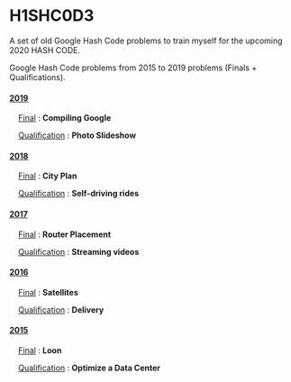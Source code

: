 # H1SHC0D3
A set of old Google Hash Code problems to train myself for the upcoming 2020 HASH CODE.

Google Hash Code problems from 2015 to 2019 problems (Finals + Qualifications).

#### [2019](https://github.com/EniddeallA/H1SHC0D3/tree/master/2019)

&nbsp;&nbsp;&nbsp;&nbsp;[Final](https://github.com/EniddeallA/H1SHC0D3/blob/master/2019/Subjects/2019_final.pdf) : <b>Compiling Google</b>

&nbsp;&nbsp;&nbsp;&nbsp;[Qualification](https://github.com/EniddeallA/H1SHC0D3/blob/master/2019/Subjects/2019_qualification.pdf) :  <b>Photo Slideshow</b>

#### [2018](https://github.com/EniddeallA/H1SHC0D3/tree/master/2018)

&nbsp;&nbsp;&nbsp;&nbsp;[Final](https://github.com/EniddeallA/H1SHC0D3/blob/master/2018/Subjects/2018_final.pdf) :  <b>City Plan</b>

&nbsp;&nbsp;&nbsp;&nbsp;[Qualification](https://github.com/EniddeallA/H1SHC0D3/blob/master/2018/Subjects/2018_qualification.pdf) :  <b>Self-driving rides</b>

#### [2017](https://github.com/EniddeallA/H1SHC0D3/tree/master/2017)

&nbsp;&nbsp;&nbsp;&nbsp;[Final](https://github.com/EniddeallA/H1SHC0D3/blob/master/2017/Subjects/2017_final.pdf) :  <b>Router Placement</b>

&nbsp;&nbsp;&nbsp;&nbsp;[Qualification](https://github.com/EniddeallA/H1SHC0D3/blob/master/2017/Subjects/2017_qualification.pdf) :  <b>Streaming videos</b>

#### [2016](https://github.com/EniddeallA/H1SHC0D3/tree/master/2016)

&nbsp;&nbsp;&nbsp;&nbsp;[Final](https://github.com/EniddeallA/H1SHC0D3/blob/master/2016/Subjects/2016_final.pdf) :  <b>Satellites</b>

&nbsp;&nbsp;&nbsp;&nbsp;[Qualification](https://github.com/EniddeallA/H1SHC0D3/blob/master/2016/Subjects/2016_qualification.pdf) :  <b>Delivery</b>

#### [2015](https://github.com/EniddeallA/H1SHC0D3/tree/master/2015)

&nbsp;&nbsp;&nbsp;&nbsp;[Final](https://github.com/EniddeallA/H1SHC0D3/blob/master/2015/Subjects/2015_final.pdf) :  <b>Loon</b>

&nbsp;&nbsp;&nbsp;&nbsp;[Qualification](https://github.com/EniddeallA/H1SHC0D3/blob/master/2015/Subjects/2015_qualification.pdf) :  <b>Optimize a Data Center</b>
